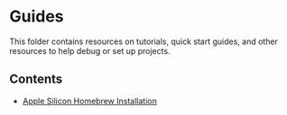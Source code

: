 # Guides

This folder contains resources on tutorials, quick start guides, and other resources to help debug or set up projects. 

## Contents
- [Apple Silicon Homebrew Installation](https://github.com/BrainonSilicon/Collaborations/blob/main/Guides/homebrew-applesilicon-installation-guide.md)
